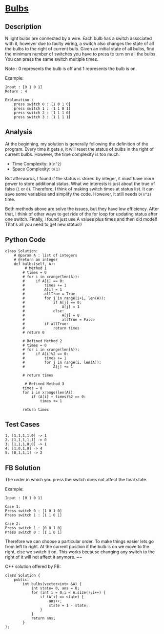 # [Bulbs](https://codelab.interviewbit.com/problems/bulbs/)

## Description
N light bulbs are connected by a wire. Each bulb has a switch associated with it, however due to faulty wiring, a switch also changes the state of all the bulbs to the right of current bulb. Given an initial state of all bulbs, find the minimum number of switches you have to press to turn on all the bulbs. You can press the same switch multiple times.

Note : 0 represents the bulb is off and 1 represents the bulb is on.

Example:

~~~
Input : [0 1 0 1]
Return : 4

Explanation :
	press switch 0 : [1 0 1 0]
	press switch 1 : [1 1 0 1]
	press switch 2 : [1 1 1 0]
	press switch 3 : [1 1 1 1]
~~~
## Analysis
At the beginning, my solution is generally following the definition of the program. Every time it gets `0`, it will reset the status of bulbs in the right of current bulbs. However, the time complexity is too much.

* Time Complexity: `O(n^2)`
* Space Complexity: `O(1)`

But afterwards, I found if the status is stored by integer, it must have more power to store additional status. What we interests is just about the true of false (`1` or `0`). Therefore, I think of making switch times at status list. It can save some variables and simplify the code. However, it still needs `O(n^2)` time.

Both methods above are solve the issues, but they have low efficiency. After that, I think of other ways to get ride of the for loop for updating status after one switch. Finally, I found just use A values plus times and then did mode!! That's all you need to get new status!!  

## Python Code
~~~
class Solution:
    # @param A : list of integers
    # @return an integer
    def bulbs(self, A):
    	 # Method 1
        # times = 0 
        # for i in xrange(len(A)):
        #     if A[i] == 0:
        #         times += 1
        #         A[i] = 1
        #         allTrue = True
        #         for j in range(i+1, len(A)):
        #             if A[j] == 0:
        #                 A[j] = 1
        #             else:
        #                 A[j] = 0
        #                 allTrue = False
        #         if allTrue:
        #             return times
        # return 0
        
        # Refined Method 2
        # times = 0 
        # for i in xrange(len(A)):
        #     if A[i]%2 == 0:
        #         times += 1
        #         for j in range(i, len(A)):
        #             A[j] += 1

        # return times     

		 # Refined Method 3
        times = 0 
        for i in xrange(len(A)):
            if (A[i] + times)%2 == 0:
                times += 1

        return times     
~~~
## Test Cases
~~~
1. [1,1,1,1,0] -> 1
2. [1,1,1,1,1] -> 0
3. [1,1,1,0,0] -> 1
4. [1,0,1,0] -> 4
5. [0,1,1,1] -> 2
~~~

## FB Solution
The order in which you press the switch does not affect the final state.

Example:

~~~
Input : [0 1 0 1]

Case 1:
Press switch 0 : [1 0 1 0]
Press switch 1 : [1 1 0 1]

Case 2:
Press switch 1 : [0 0 1 0]
Press switch 0 : [1 1 0 1]	
~~~

Therefore we can choose a particular order. To make things easier lets go from left to right. At the current position if the bulb is on we move to the right, else we switch it on. This works because changing any switch to the right of it will not affect it anymore.
~~


C++ solution offered by FB:

~~~
class Solution {
    public:
	    int bulbs(vector<int> &A) {
		    int state= 0, ans = 0;
		    for (int i = 0;i < A.size();i++) {
			    if (A[i] == state) {
				    ans++;
				    state = 1 - state;
			    }
		    }
		    return ans;
	    }
};
~~~


